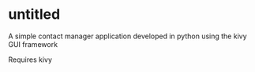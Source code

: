# untitled

A simple contact manager application developed in python using the kivy GUI framework


Requires kivy 

